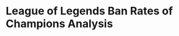 <!--
This is a comment to push content down and hide the repository name link
-->

# League of Legends Ban Rates of Champions Analysis
